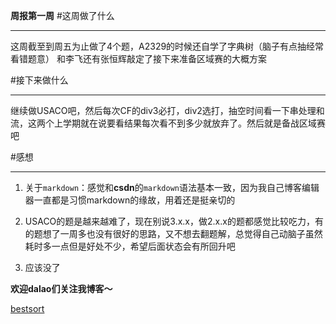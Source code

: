 
**周报第一周**
#这周做了什么

---------

这周截至到周五为止做了4个题，A2329的时候还自学了字典树（脑子有点抽经常看错题意）
和李飞还有张恒辉敲定了接下来准备区域赛的大概方案


#接下来做什么

--------
继续做USACO吧，然后每次CF的div3必打，div2选打，抽空时间看一下串处理和流，这两个上学期就在说要看结果每次看不到多少就放弃了。然后就是备战区域赛吧

#感想

--------

1. 关于`markdown`：感觉和**csdn**的`markdown`语法基本一致，因为我自己博客编辑器一直都是习惯markdown的缘故，用着还是挺亲切的

2. USACO的题是越来越难了，现在别说3.x.x，做2.x.x的题都感觉比较吃力，有的题想了一周多也没有很好的思路，又不想去翻题解，总觉得自己动脑子虽然耗时多一点但是好处不少，希望后面状态会有所回升吧

3. 应该没了


**欢迎dalao们关注我博客～**

[bestsort](https://blog.csdn.net/bestsort "风灯记")

